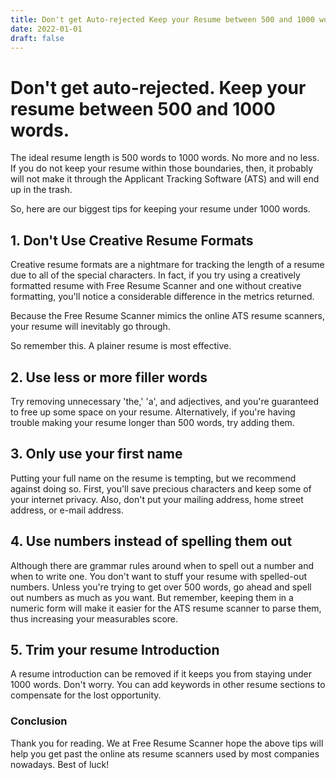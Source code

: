 ```yaml
---
title: Don't get Auto-rejected Keep your Resume between 500 and 1000 words
date: 2022-01-01
draft: false
---
```


# Don't get auto-rejected. Keep your resume between 500 and 1000 words.

The ideal resume length is 500 words to 1000 words. No more and no less. If you do not keep your resume
within those boundaries, then, it probably will not make it through the Applicant Tracking Software (ATS) and will
end up in the trash.

So, here are our biggest tips for keeping your resume under 1000 words.

## 1. Don't Use Creative Resume Formats

Creative resume formats are a nightmare for tracking the length of a resume due to all of the special characters. In fact, if you try using a creatively formatted resume with Free Resume Scanner and one without creative formatting, you'll notice a considerable difference in the metrics returned.

Because the Free Resume Scanner mimics the online ATS resume scanners, your resume will inevitably go through.

So remember this. A plainer resume is most effective.

## 2. Use less  or more filler words

Try removing unnecessary 'the,' 'a', and adjectives, and you're guaranteed to free up some space on your resume. Alternatively, if you're having trouble making your resume longer than 500 words, try adding them.

## 3. Only use your first name

Putting your full name on the resume is tempting, but we recommend against doing so. First, you'll save precious characters and keep some of your internet privacy. Also, don't put your mailing address, home street address, or e-mail address.

## 4. Use numbers instead of spelling them out

Although there are grammar rules around when to spell out a number and when to write one. You don't want to stuff your resume with spelled-out numbers. Unless you're trying to get over 500 words, go ahead and spell out numbers as much as you want. But remember, keeping them in a numeric form will make it easier for the ATS resume scanner to parse them, thus increasing your measurables score.

## 5. Trim your resume Introduction

A resume introduction can be removed if it keeps you from staying under 1000 words. Don't worry. You can add keywords in other resume sections to compensate for the lost opportunity.

### Conclusion

Thank you for reading. We at Free Resume Scanner hope the above tips will help you get past the online ats resume scanners used by most companies nowadays. Best of luck!
